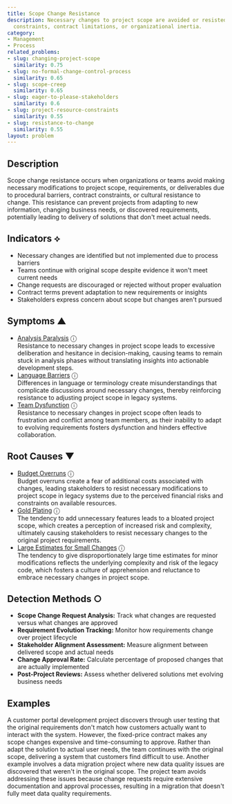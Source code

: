 ```yaml
---
title: Scope Change Resistance
description: Necessary changes to project scope are avoided or resisted due to process
  constraints, contract limitations, or organizational inertia.
category:
- Management
- Process
related_problems:
- slug: changing-project-scope
  similarity: 0.75
- slug: no-formal-change-control-process
  similarity: 0.65
- slug: scope-creep
  similarity: 0.65
- slug: eager-to-please-stakeholders
  similarity: 0.6
- slug: project-resource-constraints
  similarity: 0.55
- slug: resistance-to-change
  similarity: 0.55
layout: problem
---
```


## Description

Scope change resistance occurs when organizations or teams avoid making necessary modifications to project scope, requirements, or deliverables due to procedural barriers, contract constraints, or cultural resistance to change. This resistance can prevent projects from adapting to new information, changing business needs, or discovered requirements, potentially leading to delivery of solutions that don't meet actual needs.


## Indicators ⟡

- Necessary changes are identified but not implemented due to process barriers
- Teams continue with original scope despite evidence it won't meet current needs
- Change requests are discouraged or rejected without proper evaluation
- Contract terms prevent adaptation to new requirements or insights
- Stakeholders express concern about scope but changes aren't pursued


## Symptoms ▲

- [Analysis Paralysis](analysis-paralysis.md) <span class="info-tooltip" title="Confidence: 0.366, Strength: 0.762">ⓘ</span>
<br/>  Resistance to necessary changes in project scope leads to excessive deliberation and hesitance in decision-making, causing teams to remain stuck in analysis phases without translating insights into actionable development steps.
- [Language Barriers](language-barriers.md) <span class="info-tooltip" title="Confidence: 0.328, Strength: 0.738">ⓘ</span>
<br/>  Differences in language or terminology create misunderstandings that complicate discussions around necessary changes, thereby reinforcing resistance to adjusting project scope in legacy systems.
- [Team Dysfunction](team-dysfunction.md) <span class="info-tooltip" title="Confidence: 0.319, Strength: 0.764">ⓘ</span>
<br/>  Resistance to necessary changes in project scope often leads to frustration and conflict among team members, as their inability to adapt to evolving requirements fosters dysfunction and hinders effective collaboration.

## Root Causes ▼

- [Budget Overruns](budget-overruns.md) <span class="info-tooltip" title="Confidence: 0.354, Strength: 0.878">ⓘ</span>
<br/>  Budget overruns create a fear of additional costs associated with changes, leading stakeholders to resist necessary modifications to project scope in legacy systems due to the perceived financial risks and constraints on available resources.
- [Gold Plating](gold-plating.md) <span class="info-tooltip" title="Confidence: 0.329, Strength: 0.907">ⓘ</span>
<br/>  The tendency to add unnecessary features leads to a bloated project scope, which creates a perception of increased risk and complexity, ultimately causing stakeholders to resist necessary changes to the original project requirements.
- [Large Estimates for Small Changes](large-estimates-for-small-changes.md) <span class="info-tooltip" title="Confidence: 0.301, Strength: 0.790">ⓘ</span>
<br/>  The tendency to give disproportionately large time estimates for minor modifications reflects the underlying complexity and risk of the legacy code, which fosters a culture of apprehension and reluctance to embrace necessary changes in project scope.

## Detection Methods ○

- **Scope Change Request Analysis:** Track what changes are requested versus what changes are approved
- **Requirement Evolution Tracking:** Monitor how requirements change over project lifecycle
- **Stakeholder Alignment Assessment:** Measure alignment between delivered scope and actual needs
- **Change Approval Rate:** Calculate percentage of proposed changes that are actually implemented
- **Post-Project Reviews:** Assess whether delivered solutions met evolving business needs


## Examples

A customer portal development project discovers through user testing that the original requirements don't match how customers actually want to interact with the system. However, the fixed-price contract makes any scope changes expensive and time-consuming to approve. Rather than adapt the solution to actual user needs, the team continues with the original scope, delivering a system that customers find difficult to use. Another example involves a data migration project where new data quality issues are discovered that weren't in the original scope. The project team avoids addressing these issues because change requests require extensive documentation and approval processes, resulting in a migration that doesn't fully meet data quality requirements.
